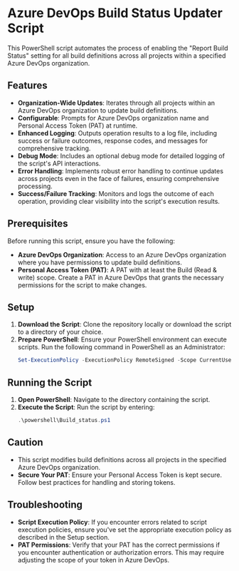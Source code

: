 # Azure DevOps Build Status Updater Script

This PowerShell script automates the process of enabling the "Report Build Status" setting for all build definitions across all projects within a specified Azure DevOps organization.

## Features

- **Organization-Wide Updates**: Iterates through all projects within an Azure DevOps organization to update build definitions.
- **Configurable**: Prompts for Azure DevOps organization name and Personal Access Token (PAT) at runtime.
- **Enhanced Logging**: Outputs operation results to a log file, including success or failure outcomes, response codes, and messages for comprehensive tracking.
- **Debug Mode**: Includes an optional debug mode for detailed logging of the script's API interactions.
- **Error Handling**: Implements robust error handling to continue updates across projects even in the face of failures, ensuring comprehensive processing.
- **Success/Failure Tracking**: Monitors and logs the outcome of each operation, providing clear visibility into the script's execution results.

## Prerequisites

Before running this script, ensure you have the following:

- **Azure DevOps Organization**: Access to an Azure DevOps organization where you have permissions to update build definitions.
- **Personal Access Token (PAT)**: A PAT with at least the Build (Read & write) scope. Create a PAT in Azure DevOps that grants the necessary permissions for the script to make changes.

## Setup

1. **Download the Script**: Clone the repository locally or download the script to a directory of your choice.
2. **Prepare PowerShell**: Ensure your PowerShell environment can execute scripts. Run the following command in PowerShell as an Administrator:
   ```powershell
   Set-ExecutionPolicy -ExecutionPolicy RemoteSigned -Scope CurrentUser

## Running the Script

1. **Open PowerShell**: Navigate to the directory containing the script.
2. **Execute the Script**: Run the script by entering:
   ```powershell
   .\powershell\Build_status.ps1

## Caution

- This script modifies build definitions across all projects in the specified Azure DevOps organization.
- **Secure Your PAT**: Ensure your Personal Access Token is kept secure. Follow best practices for handling and storing tokens.

## Troubleshooting

- **Script Execution Policy**: If you encounter errors related to script execution policies, ensure you've set the appropriate execution policy as described in the Setup section.
- **PAT Permissions**: Verify that your PAT has the correct permissions if you encounter authentication or authorization errors. This may require adjusting the scope of your token in Azure DevOps.
